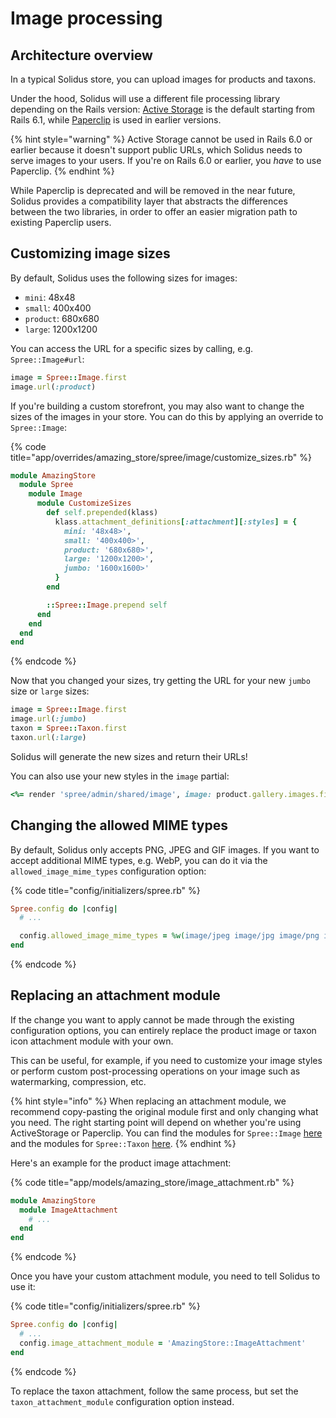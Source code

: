 # Image processing

## Architecture overview

In a typical Solidus store, you can upload images for products and taxons.

Under the hood, Solidus will use a different file processing library depending on the Rails version: [Active Storage](https://edgeguides.rubyonrails.org/active_storage_overview.html) is the default starting from Rails 6.1, while [Paperclip](https://github.com/thoughtbot/paperclip#paperclip) is used in earlier versions.

{% hint style="warning" %}
Active Storage cannot be used in Rails 6.0 or earlier because it doesn't support public URLs, which Solidus needs to serve images to your users. If you're on Rails 6.0 or earlier, you _have_ to use Paperclip.
{% endhint %}

While Paperclip is deprecated and will be removed in the near future, Solidus provides a compatibility layer that abstracts the differences between the two libraries, in order to offer an easier migration path to existing Paperclip users.

## Customizing image sizes

By default, Solidus uses the following sizes for images:

* `mini`: 48x48
* `small`: 400x400
* `product`: 680x680
* `large`: 1200x1200

You can access the URL for a specific sizes by calling, e.g. `Spree::Image#url`:

```ruby
image = Spree::Image.first
image.url(:product)
```

If you're building a custom storefront, you may also want to change the sizes of the images in your store. You can do this by applying an override to `Spree::Image`:

{% code title="app/overrides/amazing\_store/spree/image/customize\_sizes.rb" %}
```ruby
module AmazingStore
  module Spree
    module Image
      module CustomizeSizes
        def self.prepended(klass)
          klass.attachment_definitions[:attachment][:styles] = {
            mini: '48x48>',
            small: '400x400>',
            product: '680x680>',
            large: '1200x1200>',
            jumbo: '1600x1600>'
          }
        end

        ::Spree::Image.prepend self
      end
    end
  end
end
```
{% endcode %}

Now that you changed your sizes, try getting the URL for your new `jumbo` size or `large` sizes:

```ruby
image = Spree::Image.first
image.url(:jumbo)
taxon = Spree::Taxon.first
taxon.url(:large)
```

Solidus will generate the new sizes and return their URLs!

You can also use your new styles in the `image` partial:

```ruby
<%= render 'spree/admin/shared/image', image: product.gallery.images.first, size: :jumbo %>
```

## Changing the allowed MIME types

By default, Solidus only accepts PNG, JPEG and GIF images. If you want to accept additional MIME types, e.g. WebP, you can do it via the `allowed_image_mime_types` configuration option:

{% code title="config/initializers/spree.rb" %}
```ruby
Spree.config do |config|
  # ...

  config.allowed_image_mime_types = %w(image/jpeg image/jpg image/png image/gif image/webp).freeze
end
```
{% endcode %}

## Replacing an attachment module

If the change you want to apply cannot be made through the existing configuration options, you can entirely replace the product image or taxon icon attachment module with your own.

This can be useful, for example, if you need to customize your image styles or perform custom post-processing operations on your image such as watermarking, compression, etc.

{% hint style="info" %}
When replacing an attachment module, we recommend copy-pasting the original module first and only changing what you need. The right starting point will depend on whether you're using ActiveStorage or Paperclip. You can find the modules for `Spree::Image` [here](https://github.com/solidusio/solidus/tree/v3.0/core/app/models/spree/image) and the modules for `Spree::Taxon` [here](https://github.com/solidusio/solidus/tree/v3.0/core/app/models/spree/taxon).
{% endhint %}

Here's an example for the product image attachment:

{% code title="app/models/amazing\_store/image\_attachment.rb" %}
```ruby
module AmazingStore
  module ImageAttachment
    # ...
  end
end
```
{% endcode %}

Once you have your custom attachment module, you need to tell Solidus to use it:

{% code title="config/initializers/spree.rb" %}
```ruby
Spree.config do |config|
  # ...
  config.image_attachment_module = 'AmazingStore::ImageAttachment'
end
```
{% endcode %}

To replace the taxon attachment, follow the same process, but set the `taxon_attachment_module` configuration option instead.

